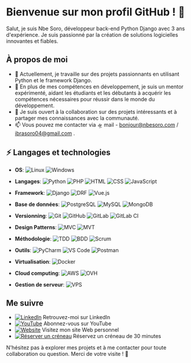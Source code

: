 # Bienvenue sur mon profil GitHub ! 👋

Salut, je suis Nbe Soro, développeur back-end Python Django avec 3 ans d'expérience. Je suis passionné par la création de solutions logicielles innovantes et fiables.

## À propos de moi

- 🔭 Actuellement, je travaille sur des projets passionnants en utilisant Python et le framework Django.
- 🌱 En plus de mes compétences en développement, je suis un mentor expérimenté, aidant les étudiants et les débutants à acquérir les compétences nécessaires pour réussir dans le monde du développement.
- 👯 Je suis ouvert à la collaboration sur des projets intéressants et à partager mes connaissances avec la communauté.
- 📫 Vous pouvez me contacter via :flying_saucer: mail - bonjour@nbesoro.com / ibrasoro04@gmail.com .

## ⚡ Langages et technologies
- **OS**:
    ![Linux](https://img.shields.io/badge/-Linux-black?style=flat-square&logo=linux)
    ![Windows](https://img.shields.io/badge/-Windows-blue?style=flat-square&logo=windows)

- **Langages**:
    ![Python](https://img.shields.io/badge/-Python-blue?style=flat-square&logo=python)
    ![PHP](https://img.shields.io/badge/-PHP-blue?style=flat-square&logo=php)
    ![HTML](https://img.shields.io/badge/-HTML-orange?style=flat-square&logo=html5)
    ![CSS](https://img.shields.io/badge/-CSS-blue?style=flat-square&logo=css3)
    ![JavaScript](https://img.shields.io/badge/-JavaScript-yellow?style=flat-square&logo=javascript)

- **Framework**:
    ![Django](https://img.shields.io/badge/-Django-green?style=flat-square&logo=django)
    ![DRF](https://img.shields.io/badge/-Django_Rest_Framework-green?style=flat-square&logo=django)
    ![Vue.js](https://img.shields.io/badge/-Vue.js-green?style=flat-square&logo=vue.js)

- **Base de données**:
    ![PostgreSQL](https://img.shields.io/badge/-PostgreSQL-blue?style=flat-square&logo=postgresql)
    ![MySQL](https://img.shields.io/badge/-MySQL-blue?style=flat-square&logo=mysql)
    ![MongoDB](https://img.shields.io/badge/-MongoDB-green?style=flat-square&logo=mongodb)

- **Versionning**:
    ![Git](https://img.shields.io/badge/-Git-black?style=flat-square&logo=git)
    ![GitHub](https://img.shields.io/badge/-GitHub-black?style=flat-square&logo=github)
    ![GitLab](https://img.shields.io/badge/-GitLab-orange?style=flat-square&logo=gitlab)
    ![GitLab CI](https://img.shields.io/badge/-GitLab_CI-yellow?style=flat-square&logo=gitlab)

- **Design Patterns**:
    ![MVC](https://img.shields.io/badge/-MVC-blueviolet?style=flat-square)
    ![MVT](https://img.shields.io/badge/-MVT-blueviolet?style=flat-square)

- **Méthodologie**:
    ![TDD](https://img.shields.io/badge/-TDD-brightgreen?style=flat-square)
    ![BDD](https://img.shields.io/badge/-BDD-brightgreen?style=flat-square)
    ![Scrum](https://img.shields.io/badge/-Scrum-brightgreen?style=flat-square)

- **Outils**:
    ![PyCharm](https://img.shields.io/badge/-PyCharm-black?style=flat-square&logo=pycharm)
    ![VS Code](https://img.shields.io/badge/-VS_Code-blue?style=flat-square&logo=visual-studio-code)
    ![Postman](https://img.shields.io/badge/-Postman-orange?style=flat-square&logo=postman)

- **Virtualisation**:
    ![Docker](https://img.shields.io/badge/-Docker-blue?style=flat-square&logo=docker)

- **Cloud computing**:
    ![AWS](https://img.shields.io/badge/-AWS-yellow?style=flat-square&logo=amazon-aws)
    ![OVH](https://img.shields.io/badge/-OVH-yellow?style=flat-square&logo=ovh)

- **Gestion de serveur**:
    ![VPS](https://img.shields.io/badge/-VPS-lightgrey?style=flat-square)



## Me suivre

- [![LinkedIn](https://img.shields.io/badge/-LinkedIn-0077B5?style=flat-square&logo=linkedin&logoColor=white)](https://linkedin.com/in/nbe-soro/) Retrouvez-moi sur LinkedIn
- [![YouTube](https://img.shields.io/badge/-YouTube-red?style=flat-square&logo=youtube&logoColor=white)](https://www.youtube.com/@nbesoro) Abonnez-vous sur YouTube
- [![Website](https://img.shields.io/badge/-Mon_Site_Web-47CCCC?style=flat-square&logo=google-chrome&logoColor=white)](https://nbesoro.com/) Visitez mon site Web personnel
- [![Réserver un créneau](https://img.shields.io/badge/-Réserver_un_créneau-00BFFF?style=flat-square)](https://calendly.com/nbesoro/30min) Réservez un créneau de 30 minutes


N'hésitez pas à explorer mes projets et à me contacter pour toute collaboration ou question. Merci de votre visite ! 🚀
